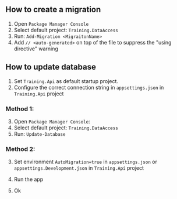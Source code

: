 ## How to create a migration
1. Open `Package Manager Console`
2. Select default project: `Training.DataAccess`
3. Run: `Add-Migration <MigraitonName>`
4. Add `// <auto-generated>` on top of the file to suppress the "using directive" warning

## How to update database
1. Set `Training.Api` as default startup project.
2. Configure the correct connection string in `appsettings.json` in `Training.Api` project

### Method 1:
3. Open `Package Manager Console`:
4. Select default project: `Training.DataAccess`
5. Run: `Update-Database`

### Method 2:
3. Set environment `AutoMigration=true` in `appsettings.json` or `appsettings.Development.json` in `Training.Api` project
4. Run the app

5. Ok